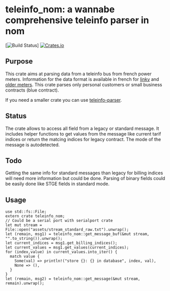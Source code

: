 # teleinfo\_nom: a wannabe comprehensive teleinfo parser in nom
[![Build Status](https://github.com/gaetronik/teleinfo-nom/actions/workflows/rust.yml/badge.svg?branch=master)]
[![Crates.io](https://img.shields.io/crates/v/teleinfo-nom.svg)](https://crates.io/crates/teleinfo-nom)


## Purpose

This crate aims at parsing data from a teleinfo bus from french power meters.
Information for the data format is available in french for [linky](https://www.enedis.fr/sites/default/files/Enedis-NOI-CPT_54E.pdf) and [older meters](https://www.enedis.fr/sites/default/files/Enedis-NOI-CPT_02E.pdf).
This crate parses only personal customers or small business contracts (blue contract).

If you need a smaller crate you can use [teleinfo-parser](https://crates.io/crates/teleinfo-parser).

## Status

The crate allows to access all field from a legacy or standard message. It includes helper functions to get values from the message like current tarif indices or return the matcing indices for legacy contract. The mode of the message is autodetected.

## Todo

Getting the same info for standard messages than legacy for billing indices will need more information but could be done.
Parsing of binary fields could be easily done like STGE fields in standard mode.

## Usage

```
use std::fs::File;
extern crate teleinfo_nom;
// Could be a serial port with serialport crate
let mut stream = File::open("assets/stream_standard_raw.txt").unwrap();
let (remain, msg1) = teleinfo_nom::get_message_buf(&mut stream, "".to_string()).unwrap();
let current_indices = msg1.get_billing_indices();
let current_values = msg1.get_values(current_indices);
for (index,value) in current_values.into_iter() {
  match value {
    Some(val) => println!("store {}: {} in database", index, val),
    None => (),
  }
}
let (remain, msg2) = teleinfo_nom::get_message(&mut stream, remain).unwrap();
```
